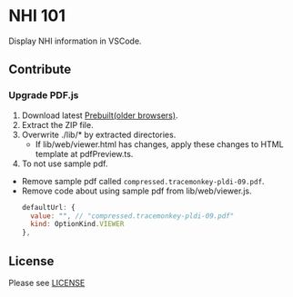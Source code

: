 # NHI 101

Display NHI information in VSCode.

## Contribute

### Upgrade PDF.js

1. Download latest [Prebuilt(older browsers)](https://mozilla.github.io/pdf.js/getting_started/#download).
2. Extract the ZIP file.
3. Overwrite ./lib/\* by extracted directories.
   - If lib/web/viewer.html has changes, apply these changes to HTML template at pdfPreview.ts.
4. To not use sample pdf.

- Remove sample pdf called `compressed.tracemonkey-pldi-09.pdf`.
- Remove code about using sample pdf from lib/web/viewer.js.
  ```js
  defaultUrl: {
    value: "", // "compressed.tracemonkey-pldi-09.pdf"
    kind: OptionKind.VIEWER
  },
  ```

## License

Please see [LICENSE](./LICENSE)
